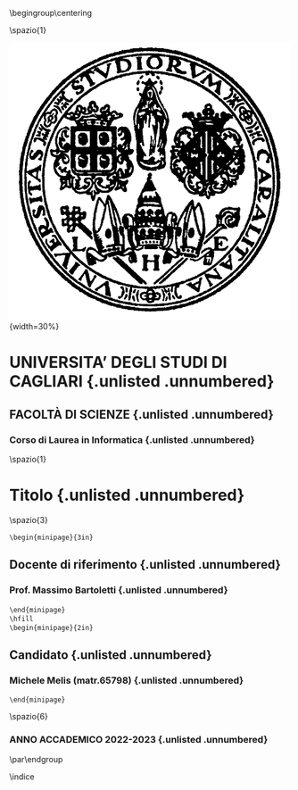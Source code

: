 \begingroup\centering

\spazio{1}

![](Elaborato/img/unica.png){width=30%}

# UNIVERSITA’ DEGLI STUDI DI CAGLIARI {.unlisted .unnumbered}
## FACOLTÀ DI SCIENZE {.unlisted .unnumbered}
### Corso di Laurea in Informatica {.unlisted .unnumbered}

\spazio{1}

# Titolo {.unlisted .unnumbered}

\spazio{3}

```{=latex}
\begin{minipage}{3in}
```
## Docente di riferimento {.unlisted .unnumbered}
### Prof. Massimo Bartoletti {.unlisted .unnumbered}
``` {=latex}
\end{minipage}
\hfill
\begin{minipage}{2in}
```
## Candidato {.unlisted .unnumbered}
### Michele Melis (matr.65798) {.unlisted .unnumbered}
```{=latex}
\end{minipage}
```

\spazio{6}

### ANNO ACCADEMICO 2022-2023 {.unlisted .unnumbered}

\par\endgroup

\indice

